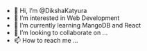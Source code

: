 - 👋 Hi, I’m @DikshaKatyura
- 👀 I’m interested in Web Development
- 🌱 I’m currently learning MangoDB and React
- 💞️ I’m looking to collaborate on ...
- 📫 How to reach me ...

<!---
DikshaKatyura/DikshaKatyura is a ✨ special ✨ repository because its `README.md` (this file) appears on your GitHub profile.
You can click the Preview link to take a look at your changes.
--->
